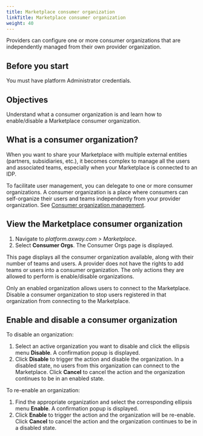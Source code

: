 ```yaml
---
title: Marketplace consumer organization
linkTitle: Marketplace consumer organization
weight: 40
---
```


Providers can configure one or more consumer organizations that are independently managed from their own provider organization.

## Before you start

You must have platform Administrator credentials.

## Objectives

Understand what a consumer organization is and learn how to enable/disable a Marketplace consumer organization.

## What is a consumer organization?

When you want to share your Marketplace with multiple external entities (partners, subsidiaries, etc.), it becomes complex to manage all the users and associated teams, especially when your Marketplace is connected to an IDP.

To facilitate user management, you can delegate to one or more consumer organizations. A consumer organization is a place where consumers can self-organize their users and teams independently from your provider organization. See [Consumer organization management](/docs/manage_marketplace/consumer_experience/consumer_organization).

## View the Marketplace consumer organization

1. Navigate to *platform.axway.com > Marketplace*.
2. Select **Consumer Orgs**. The Consumer Orgs page is displayed.

This page displays all the consumer organization available, along with their number of teams and users. A provider does not have the rights to add teams or users into a consumer organization. The only actions they are allowed to perform is enable/disable organizations.

Only an enabled organization allows users to connect to the Marketplace. Disable a consumer organization to stop users registered in that organization from connecting to the Marketplace.

## Enable and disable a consumer organization

To disable an organization:

1. Select an active organization you want to disable and click the ellipsis menu **Disable**. A confirmation popup is displayed. 
2. Click **Disable** to trigger the action and disable the organization. In a disabled state, no users from this organization can connect to the Marketplace. Click **Cancel** to cancel the action and the organization continues to be in an enabled state.

To re-enable an organization:

1. Find the appropriate organization and select the corresponding ellipsis menu **Enable**. A confirmation popup is displayed.
2. Click **Enable** to trigger the action and the organization will be re-enable. Click **Cancel** to cancel the action and the organization continues to be in a disabled state.